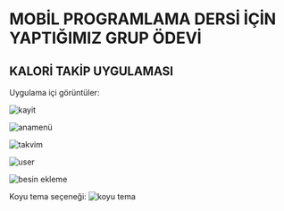# MOBİL PROGRAMLAMA DERSİ İÇİN YAPTIĞIMIZ GRUP ÖDEVİ
## KALORİ TAKİP UYGULAMASI


Uygulama içi görüntüler:


![kayit](https://github.com/sametozerx/KaloriTakipUygulamasi/assets/101431097/1c79a3ea-a354-4db7-807c-c82adbf891be)

![anamenü](https://github.com/sametozerx/KaloriTakipUygulamasi/assets/101431097/637ac506-4e34-4974-b367-124d82787ff8)

![takvim](https://github.com/sametozerx/KaloriTakipUygulamasi/assets/101431097/2a4ecae9-2e05-4f11-86d5-908035fde6f2)

![user](https://github.com/sametozerx/KaloriTakipUygulamasi/assets/101431097/19f44b6a-2830-4b46-bcf2-3424eb4c5eb8)

![besin ekleme](https://github.com/sametozerx/KaloriTakipUygulamasi/assets/101431097/c8dc1c03-c612-4ac3-88e3-44b22a70d5bb)

Koyu tema seçeneği:
![koyu tema](https://github.com/sametozerx/KaloriTakipUygulamasi/assets/101431097/3c7bacee-92ba-4199-bb8a-5eba6c01b1f1)
